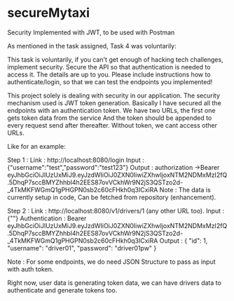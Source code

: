 # secureMytaxi
Security Implemented with JWT, to be used with Postman


As mentioned in the task assigned, Task 4 was voluntarily: 

This task is voluntarily, if you can't get enough of hacking tech challenges, implement security. Secure the API so that authentication is needed to access it. The details are up to you.
Please include instructions how to authenticate/login, so that we can test the endpoints you implemented!


This project solely is dealing with security in our application. The security mechanism used is JWT token generation.
Basically I have secured all the endpoints with an authentication token. We have two URLs, the first one gets token data from the service
And the token should be appended to every request send after thereafter. Without token, we cant access other URLs.


Like for an example:

Step 1 : 
Link : http://localhost:8080/login
Input : {"username":"test","password":"test123"}
Output : authorization →Bearer eyJhbGciOiJIUzUxMiJ9.eyJzdWIiOiJ0ZXN0IiwiZXhwIjoxNTM2NDMxMzI2fQ.5DhqP7sccBMYZhhbI4h2EES87ovVCkhWr9N2jS3QSTzo2d-_4TkMKFWGmQ1gPHGPN0sb2c60cFHkh0q3ICxiRA
Note : The data is currently setup in code, Can be fetched from repository (enhancement).


Step 2 : 
Link : http://localhost:8080/v1/drivers/1 (any other URL too).
Input : {""}
Authentication : Bearer eyJhbGciOiJIUzUxMiJ9.eyJzdWIiOiJ0ZXN0IiwiZXhwIjoxNTM2NDMxMzI2fQ.5DhqP7sccBMYZhhbI4h2EES87ovVCkhWr9N2jS3QSTzo2d-_4TkMKFWGmQ1gPHGPN0sb2c60cFHkh0q3ICxiRA
Output : {
    "id": 1,
    "username": "driver01",
    "password": "driver01pw"
}

Note : For some endpoints, we do need JSON Structure to pass as input with auth token.

Right now, user data is generating token data, we can have drivers data to authenticate and generate tokens too.
